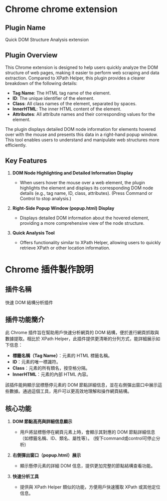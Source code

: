 # Chrome chrome extension

## Plugin Name
Quick DOM Structure Analysis extension

## Plugin Overview
This Chrome extension is designed to help users quickly analyze the DOM structure of web pages, making it easier to perform web scraping and data extraction. Compared to XPath Helper, this plugin provides a clearer breakdown of the following details:
- **Tag Name**: The HTML tag name of the element.
- **ID**: The unique identifier of the element.
- **Class**: All class names of the element, separated by spaces.
- **InnerHTML**: The inner HTML content of the element.
- **Attributes**: All attribute names and their corresponding values for the element.

The plugin displays detailed DOM node information for elements hovered over with the mouse and presents this data in a right-hand popup window. This tool enables users to understand and manipulate web structures more efficiently.

## Key Features
1. **DOM Node Highlighting and Detailed Information Display**
   - When users hover the mouse over a web element, the plugin highlights the element and displays its corresponding DOM node details (e.g., tag name, ID, class, attributes).
     (Press Command or Control to stop analysis.)

2. **Right-Side Popup Window (popup.html) Display**
   - Displays detailed DOM information about the hovered element, providing a more comprehensive view of the node structure.

3. **Quick Analysis Tool**
   - Offers functionality similar to XPath Helper, allowing users to quickly retrieve XPath or other location information.


# Chrome 插件製作說明

## 插件名稱
快速 DOM 結構分析插件

## 插件功能簡介
此 Chrome 插件旨在幫助用戶快速分析網頁的 DOM 結構，便於進行網頁抓取與數據提取。相比於 XPath Helper，此插件提供更清晰的分列方式，能詳細展示如下信息：
- **標籤名稱（Tag Name）**：元素的 HTML 標籤名稱。
- **ID**：元素的唯一標識符。
- **Class**：元素的所有類名，按空格分隔。
- **InnerHTML**：元素的內部 HTML 內容。

該插件能夠顯示鼠標懸停元素的 DOM 節點詳細信息，並在右側彈出窗口中展示這些數據。通過這個工具，用戶可以更高效地理解和操作網頁結構。

## 核心功能
1. **DOM 節點高亮與詳細信息顯示**
   - 用戶將鼠標懸停在網頁元素上時，會顯示其對應的 DOM 節點詳細信息（如標籤名稱、ID、類名、屬性等）。
     (按下command或control可停止分析)

2. **右側彈出窗口（popup.html）展示**
   - 顯示懸停元素的詳細 DOM 信息，提供更加完整的節點結構查看功能。

3. **快速分析工具**
   - 提供與 XPath Helper 類似的功能，方便用戶快速獲取 XPath 或其他定位信息。
